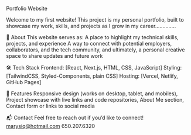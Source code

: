 Portfolio Website

Welcome to my first website!
This project is my personal portfolio, built to showcase my work, skills, and projects as I grow in my career..............

🚀 About
This website serves as:
A place to highlight my technical skills, projects, and experience
A way to connect with potential employers, collaborators, and the tech community, and ultimately, a personal creative space to share updates and future work

🛠 Tech Stack
Frontend: [React, Next.js, HTML, CSS, JavaScript]
Styling: [TailwindCSS, Styled-Components, plain CSS]
Hosting: [Vercel, Netlify, GitHub Pages]


📄 Features
Responsive design (works on desktop, tablet, and mobiles),
Project showcase with live links and code repositories,
About Me section,
Contact form or links to social media


📬 Contact
Feel free to reach out if you’d like to connect!
marysiq@hotmail.com
650.207.6320